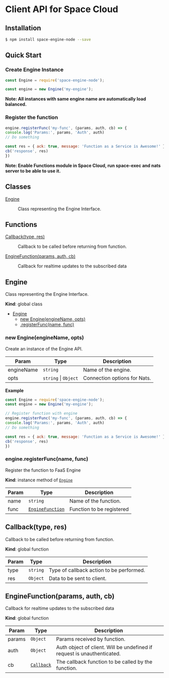 # Client API for Space Cloud

## Installation

```bash
$ npm install space-engine-node --save
```

## Quick Start

### Create Engine Instance

```js
const Engine = require('space-engine-node');

const engine = new Engine('my-engine');
```

**Note: All instances with same engine name are automatically load balanced.**

### Register the function 
```js
engine.registerFunc('my-func', (params, auth, cb) => {
console.log('Params:', params, 'Auth', auth)
// Do something

const res = { ack: true, message: 'Function as a Service is Awesome!' }
cb('response', res)
})
```

**Note: Enable Functions module in Space Cloud, run space-exec and nats server to be able to use it.**

## Classes

<dl>
<dt><a href="#Engine">Engine</a></dt>
<dd><p>Class representing the Engine Interface.</p>
</dd>
</dl>

## Functions

<dl>
<dt><a href="#Callback">Callback(type, res)</a></dt>
<dd><p>Callback to be called before returning from function.</p>
</dd>
<dt><a href="#EngineFunction">EngineFunction(params, auth, cb)</a></dt>
<dd><p>Callback for realtime updates to the subscribed data</p>
</dd>
</dl>

<a name="Engine"></a>

## Engine
Class representing the Engine Interface.

**Kind**: global class  

* [Engine](#Engine)
    * [new Engine(engineName, opts)](#new_Engine_new)
    * [.registerFunc(name, func)](#Engine+registerFunc)

<a name="new_Engine_new"></a>

### new Engine(engineName, opts)
Create an instance of the Engine API.


| Param | Type | Description |
| --- | --- | --- |
| engineName | <code>string</code> | Name of the engine. |
| opts | <code>string</code> \| <code>Object</code> | Connection options for Nats. |

**Example**  
```js
const Engine = require('space-engine-node');
const engine = new Engine('my-engine');

// Register function with engine
engine.registerFunc('my-func', (params, auth, cb) => {
console.log('Params:', params, 'Auth', auth)
// Do something

const res = { ack: true, message: 'Function as a Service is Awesome!' }
cb('response', res)
})
```
<a name="Engine+registerFunc"></a>

### engine.registerFunc(name, func)
Register the function to FaaS Engine

**Kind**: instance method of [<code>Engine</code>](#Engine)  

| Param | Type | Description |
| --- | --- | --- |
| name | <code>string</code> | Name of the function. |
| func | [<code>EngineFunction</code>](#EngineFunction) | Function to be registered |

<a name="Callback"></a>

## Callback(type, res)
Callback to be called before returning from function.

**Kind**: global function  

| Param | Type | Description |
| --- | --- | --- |
| type | <code>string</code> | Type of callback action to be performed. |
| res | <code>Object</code> | Data to be sent to client. |

<a name="EngineFunction"></a>

## EngineFunction(params, auth, cb)
Callback for realtime updates to the subscribed data

**Kind**: global function  

| Param | Type | Description |
| --- | --- | --- |
| params | <code>Object</code> | Params received by function. |
| auth | <code>Object</code> | Auth object of client. Will be undefined if request is unauthenticated. |
| cb | [<code>Callback</code>](#Callback) | The callback function to be called by the function. |

